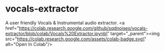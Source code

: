 # vocals-extractor
A user friendly Vocals & Instrumental audio extractor.
<a href=\"https://colab.research.google.com/github/sqdnoises/vocals-extractor/blob/colab/Vocals%20Extractor.ipynb\" target=\"_parent\"><img src=\"https://colab.research.google.com/assets/colab-badge.svg\" alt=\"Open In Colab\"/></a>
